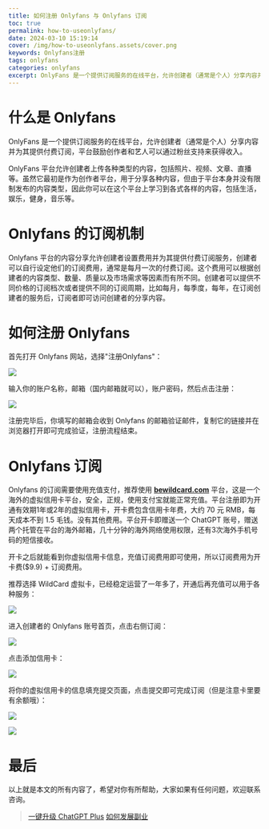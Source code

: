 ```yaml
---
title: 如何注册 Onlyfans 与 Onlyfans 订阅
toc: true
permalink: how-to-useonlyfans/
date: 2024-03-10 15:19:14
cover: /img/how-to-useonlyfans.assets/cover.png
keywords: Onlyfans注册
tags: onlyfans
categories: onlyfans
excerpt: OnlyFans 是一个提供订阅服务的在线平台，允许创建者（通常是个人）分享内容并为其提供付费订阅，平台鼓励创作者和艺人可以通过粉丝支持来获得收入。
---
```


# 什么是 Onlyfans

OnlyFans 是一个提供订阅服务的在线平台，允许创建者（通常是个人）分享内容并为其提供付费订阅，平台鼓励创作者和艺人可以通过粉丝支持来获得收入。

OnlyFans 平台允许创建者上传各种类型的内容，包括照片、视频、文章、直播等。虽然它最初是作为创作者平台，用于分享各种内容，但由于平台本身并没有限制发布的内容类型，因此你可以在这个平台上学习到各式各样的内容，包括生活，娱乐，健身，音乐等。

# Onlyfans 的订阅机制

Onlyfans 平台的内容分享允许创建者设置费用并为其提供付费订阅服务，创建者可以自行设定他们的订阅费用，通常是每月一次的付费订阅。这个费用可以根据创建者的内容类型、数量、质量以及市场需求等因素而有所不同。创建者可以提供不同价格的订阅档次或者提供不同的订阅周期，比如每月，每季度，每年，在订阅创建者的服务后，订阅者即可访问创建者的分享内容。

# 如何注册 Onlyfans

首先打开 Onlyfans 网站，选择"注册Onlyfans"：

![](/img/how-to-useonlyfans.assets/1.png)

  


输入你的账户名称，邮箱（国内邮箱就可以），账户密码，然后点击注册：

![](/img/how-to-useonlyfans.assets/2.png)

  


注册完毕后，你填写的邮箱会收到 Onlyfans 的邮箱验证邮件，复制它的链接并在浏览器打开即可完成验证，注册流程结束。


# Onlyfans 订阅

Onlyfans 的订阅需要使用充值支付，推荐使用 **[bewildcard.com](https://bewildcard.com/i/AIPANDA)** 平台，这是一个海外的虚拟信用卡平台，安全，正规，使用支付宝就能正常充值。平台注册即为开通有效期1年或2年的虚拟信用卡，开卡费包含信用卡年费，大约 70 元 RMB，每天成本不到 1.5 毛钱。没有其他费用。平台开卡即赠送一个 ChatGPT 账号，赠送两个托管在平台的海外邮箱，几十分钟的海外网络使用权限，还有3次海外手机号码的短信接收。

开卡之后就能看到你虚拟信用卡信息，充值订阅费用即可使用，所以订阅费用为开卡费($9.9) + 订阅费用。

推荐选择  WildCard 虚拟卡，已经稳定运营了一年多了，开通后再充值可以用于各种服务：

![](/img/chatgpt-register-2024.assets/3.PNG)

进入创建者的 Onlyfans 账号首页，点击右侧订阅：

![](/img/how-to-useonlyfans.assets/3.png)



点击添加信用卡：

![](/img/how-to-useonlyfans.assets/4.png)

将你的虚拟信用卡的信息填充提交页面，点击提交即可完成订阅（但是注意卡里要有余额哦）：

![](/img/how-to-useonlyfans.assets/6.png)

![](/img/how-to-useonlyfans.assets/5.png)

  


# 最后

以上就是本文的所有内容了，希望对你有所帮助，大家如果有任何问题，欢迎联系咨询。


> [一键升级 ChatGPT Plus](/upgrude-chatgpt-plus-2024/)
> [如何发展副业](/how-to-have-side-job/)